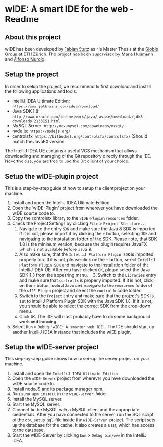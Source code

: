 # wIDE: A smart IDE for the web - Readme

## About this project
wIDE has been developed by [Fabian Stutz](https://www.linkedin.com/in/fabian-stutz-2a7035107) as his Master Thesis at the [Globis Group at ETH Zürich](https://globis.ethz.ch). The project has been supervised by [Maria Husmann](https://globis.ethz.ch/#!/person/maria-husmann/) and [Alfonso Murolo](https://globis.ethz.ch/#!/person/alfonso-murolo/).

## Setup the project

In order to setup the project, we recommend to first download and install the following applications and tools.

- IntelliJ IDEA Ultimate Edition: `https://www.jetbrains.com/idea/download/`
- Java SDK 1.8: `http://www.oracle.com/technetwork/java/javase/downloads/jdk8-downloads-2133151.html`
- MySQL Server: `http://dev.mysql.com/downloads/mysql/`
- node.js: `https://nodejs.org/`
- controlsfx: `https://bitbucket.org/controlsfx/controlsfx/` (Should match the JavaFX version)

The IntelliJ IDEA UE contains a useful VCS mechanism that allows downloading and managing of the Git repository directly through the IDE. Nevertheless, you are free to use the Git client of your choice.

## Setup the wIDE-plugin project
This is a step-by-step guide of how to setup the client project on your machine.

1. Install and open the IntelliJ IDEA Ultimate Edition
2. Open the 'wIDE-Plugin' project from wherever you have downloaded the wIDE source code to.
3. Copy the controlsfx library to the `wIDE-Plugin\resources` folder.
4. Check the Project Settings by clicking `File` > `Project Structure...`
    1. Navigate to the entry `SDK` and make sure the Java 8 SDK is imported. If it is not, please import it by clicking the `+` button, selecting `JDK` and navigating to the installation folder of the SDK. Please note, that SDK 1.8 is the minimum version, because the plugin requires JavaFX, which is not available before Java 8.
    2. Also make sure, that the `IntelliJ Platform Plugin SDK` is imported properly too. If it is not, please click on the `+` button, select `IntelliJ Platform Plugin SDK` and navigate to the installation folder of the IntelliJ IDEA UE. After you have clicked `OK`, please select the Java SDK 1.8 from the appearing menu.
    3. Switch to the `Libraries` entry and make sure that `controlfx` is properly imported. If it is not, click on the `+` button, select `Java` and navigate to the `resources` folder of the `wIDE-Plugin` project and select the `controlfx` code folder.
    4. Switch to the `Project` entry and make sure that the project's SDK is set to IntelliJ Platform Plugin SDK with the Java SDK 1.8. If it is not, you should be able to select the correct SDK from the drop-down menu.
    5. Click `OK`. The IDE will most probably have to do some background work and indexing.
5. Select `Run` > `Debug 'wIDE: A smarter web IDE'`. The IDE should start up another IntelliJ IDEA instance that includes the wIDE plugin.

## Setup the wIDE-server project
This step-by-step guide shows how to set-up the server project on your machine.

1. Install and open the `IntelliJ IDEA Ultimate Edition`
2. Open the `wIDE-Server` project from wherever you have downloaded the wIDE source code to.
3. Install nodeJS and its package manager npm.
4. Run `sudo npm install` in the `wIDE-Server`-folder
5. Install the MySQL server.
6. Start the MySQL server.
7. Connect to the MySQL with a MySQL client and the appropriate credentials. After you have connected to the server, run the SQL script of the `db\_setup.sql`-file inside the `wIDE-Server`-project. The script sets up the database for the cache. It also creates a user, which has access to the database.
8. Start the wIDE-Server by clicking `Run` > `Debug bin/www` in the IntelliJ IDEA.

